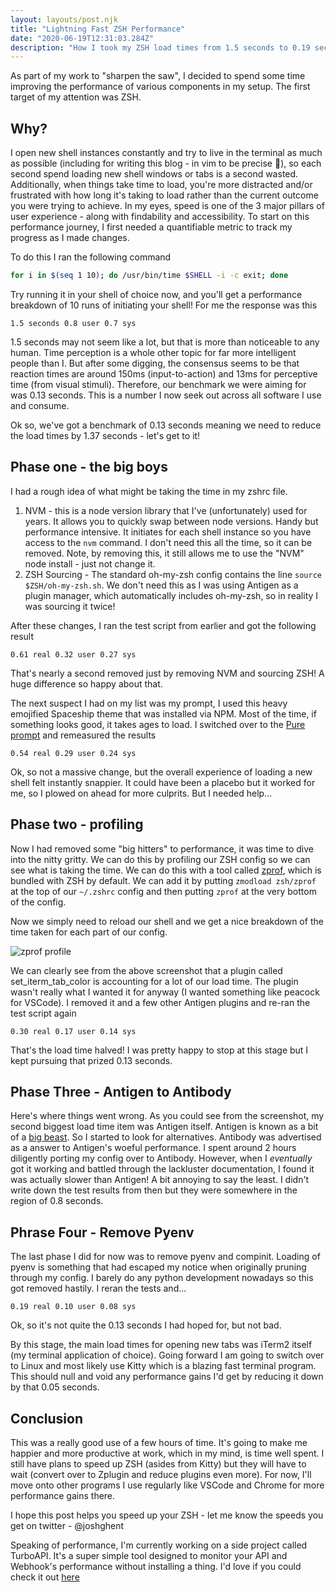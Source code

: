 ```yaml
---
layout: layouts/post.njk
title: "Lightning Fast ZSH Performance"
date: "2020-06-19T12:31:03.284Z"
description: "How I took my ZSH load times from 1.5 seconds to 0.19 seconds"
---
```


As part of my work to "sharpen the saw", I decided to spend some time improving the performance of various components in my setup. The first target of my attention was ZSH.

## Why?

I open new shell instances constantly and try to live in the terminal as much as possible (including for writing this blog - in vim to be precise :wave:), so each second spend loading new shell windows or tabs is a second wasted. Additionally, when things take time to load, you're more distracted and/or frustrated with how long it's taking to load rather than the current outcome you were trying to achieve. In my eyes, speed is one of the 3 major pillars of user experience - along with findability and accessibility.
To start on this performance journey, I first needed a quantifiable metric to track my progress as I made changes.

To do this I ran the following command

```bash
for i in $(seq 1 10); do /usr/bin/time $SHELL -i -c exit; done
```

Try running it in your shell of choice now, and you'll get a performance breakdown of 10 runs of initiating your shell! For me the response was this

```
1.5 seconds 0.8 user 0.7 sys
```

1.5 seconds may not seem like a lot, but that is more than noticeable to any human. Time perception is a whole other topic for far more intelligent people than I. But after some digging, the consensus seems to be that reaction times are around 150ms (input-to-action) and 13ms for perceptive time (from visual stimuli).
Therefore, our benchmark we were aiming for was 0.13 seconds. This is a number I now seek out across all software I use and consume.

Ok so, we've got a benchmark of 0.13 seconds meaning we need to reduce the load times by 1.37 seconds - let's get to it!

## Phase one - the big boys

I had a rough idea of what might be taking the time in my zshrc file.

1. NVM - this is a node version library that I've (unfortunately) used for years. It allows you to quickly swap between node versions. Handy but performance intensive. It initiates for each shell instance so you have access to the `nvm` command. I don't need this all the time, so it can be removed. Note, by removing this, it still allows me to use the "NVM" node install - just not change it.
2. ZSH Sourcing - The standard oh-my-zsh config contains the line `source $ZSH/oh-my-zsh.sh`. We don't need this as I was using Antigen as a plugin manager, which automatically includes oh-my-zsh, so in reality I was sourcing it twice!

After these changes, I ran the test script from earlier and got the following result

```
0.61 real 0.32 user 0.27 sys
```

That's nearly a second removed just by removing NVM and sourcing ZSH! A huge difference so happy about that.

The next suspect I had on my list was my prompt, I used this heavy emojified Spaceship theme that was installed via NPM. Most of the time, if something looks good, it takes ages to load.
I switched over to the [Pure prompt](https://github.com/sindresorhus/pure) and remeasured the results

```
0.54 real 0.29 user 0.24 sys
```

Ok, so not a massive change, but the overall experience of loading a new shell felt instantly snappier. It could have been a placebo but it worked for me, so I plowed on ahead for more culprits. But I needed help...

## Phase two - profiling

Now I had removed some "big hitters" to performance, it was time to dive into the nitty gritty. We can do this by profiling our ZSH config so we can see what is taking the time.
We can do this with a tool called [zprof](http://zsh.sourceforge.net/Doc/Release/Zsh-Modules.html), which is bundled with ZSH by default.
We can add it by putting `zmodload zsh/zprof` at the top of our `~/.zshrc` config and then putting `zprof` at the very bottom of the config.

Now we simply need to reload our shell and we get a nice breakdown of the time taken for each part of our config.

![zprof profile](../../assets/images/zprof.png)

We can clearly see from the above screenshot that a plugin called set_iterm_tab_color is accounting for a lot of our load time. The plugin wasn't really what I wanted it for anyway (I wanted something like peacock for VSCode).
I removed it and a few other Antigen plugins and re-ran the test script again

```
0.30 real 0.17 user 0.14 sys
```

That's the load time halved! I was pretty happy to stop at this stage but I kept pursuing that prized 0.13 seconds.

## Phase Three - Antigen to Antibody

Here's where things went wrong. As you could see from the screenshot, my second biggest load time item was Antigen itself. Antigen is known as a bit of a [big beast](https://github.com/zsh-users/antigen/issues/116). So I started to look for alternatives.
Antibody was advertised as a answer to Antigen's woeful performance. I spent around 2 hours diligently porting my config over to Antibody.
However, when I _eventually_ got it working and battled through the lackluster documentation, I found it was actually slower than Antigen! A bit annoying to say the least. I didn't write down the test results from then but they were somewhere in the region of 0.8 seconds.

## Phrase Four - Remove Pyenv

The last phase I did for now was to remove pyenv and compinit. Loading of pyenv is something that had escaped my notice when originally pruning through my config. I barely do any python development nowadays so this got removed hastily.
I reran the tests and...

```
0.19 real 0.10 user 0.08 sys
```

Ok, so it's not quite the 0.13 seconds I had hoped for, but not bad.

By this stage, the main load times for opening new tabs was iTerm2 itself (my terminal application of choice). Going forward I am going to switch over to Linux and most likely use Kitty which is a blazing fast terminal program. This should null and void any performance gains I'd get by reducing it down by that 0.05 seconds.

## Conclusion

This was a really good use of a few hours of time. It's going to make me happier and more productive at work, which in my mind, is time well spent. I still have plans to speed up ZSH (asides from Kitty) but they will have to wait (convert over to Zplugin and reduce plugins even more).
For now, I'll move onto other programs I use regularly like VSCode and Chrome for more performance gains there.

I hope this post helps you speed up your ZSH - let me know the speeds you get on twitter - @joshghent

Speaking of performance, I'm currently working on a side project called TurboAPI. It's a super simple tool designed to monitor your API and Webhook's performance without installing a thing. I'd love if you could check it out [here](https://turboapi.dev)
